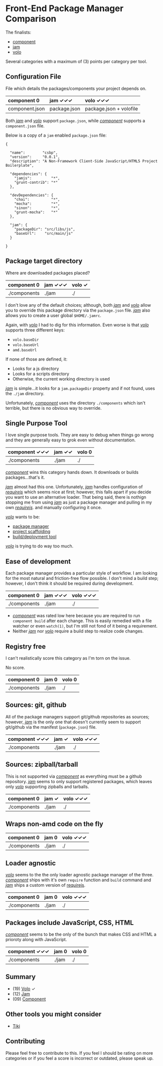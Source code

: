 Front-End Package Manager Comparison
============================================================

The finalists:

-   [component][component]
-   [jam][jam]
-   [volo][volo]

Several categories with a maximum of (3) points per category per tool.


Configuration File
------------------------------------------------------------

File which details the packages/components your project depends on.


 component    0 |  jam       ✓✓✓ |  volo      ✓✓✓
:---------------|:---------------|:---------------
 component.json | package.json   | package.json + volofile


Both *[jam][jam]* and *[volo][volo]* support `package.json`, while
*[component][component]* supports a `component.json` file.

Below is a copy of a `jam` enabled `package.json` file:

    {

      "name":        "csbp",
      "version":     "0.0.1",
      "description": "A Non-Framework Client-Side JavaScript/HTML5 Project Boilerplate",

      "dependencies": {
        "jamjs":         "*",
        "grunt-contrib": "*"
      },

      "devDependencies": {
        "chai":          "*",
        "mocha":         "*",
        "sinon":         "*",
        "grunt-mocha":   "*"
      },

      "jam": {
        "packageDir": "src/libs/js",
        "baseUrl":    "src/main/js"
      }

    }


Package target directory
------------------------------------------------------------

Where are downloaded packages placed?


 component    0 |  jam       ✓✓✓ |  volo        ✓ 
:---------------|:---------------|:---------------
 ./components   | ./jam          | ./       


I don't love any of the default choices; although, both *[jam][jam]* and
*[volo][volo]* allow you to override this package directory via the
`package.json` file. *[jam][jam]* also allows you to create a user global
`$HOME/.jamrc`.

Again, with *[volo][volo]* I had to dig for this information. Even worse
is that *[volo][volo]* supports three different keys:

- `volo.baseDir`
- `volo.baseUrl`
- `amd.baseUrl`

If none of those are defined, it:

-   Looks for a js directory
-   Looks for a scripts directory
-   Otherwise, the current working directory is used

*[jam][jam]* is simple...it looks for a `jam.packageDir` property and if
not found, uses the `./jam` directory.

Unfortunately, *[component][component]* uses the directory `./components`
which isn't terrible, but there is no obvious way to override.


Single Purpose Tool
------------------------------------------------------------

I love single purpose tools. They are easy to debug when things go wrong
and they are generally easy to grok even without documentation.


 component  ✓✓✓ |  jam        ✓✓ |  volo        0
:---------------|:---------------|:---------------
 ./components   | ./jam          | ./       


*[component][component]* wins this category hands down. It downloads or
builds packages...that's it.

*[jam][jam]* almost had this one. Unfortunately, *[jam][jam]* handles
configuration of *[requirejs][requirejs]* which seems nice at first;
however, this falls apart if you decide you want to use an alternative
loader. That being said, there is nothign stopping me from using *[jam][jam]*
as just a package manager and pulling in my own *[requirejs][requirejs]*.
and manually configuring it once.


*[volo][volo]* wants to be:

-   [package manager](https://github.com/volojs/volo/blob/master/commands/add/doc.md)
-   [project scaffolding](https://github.com/volojs/volo/blob/master/commands/create/doc.md)
-   [build/deployment tool](https://github.com/volojs/volo/wiki/Creating-a-volofile)

*[volo][volo]* is trying to do way too much.


Ease of development
------------------------------------------------------------

Each package manager provides a particular style of workflow. I am
looking for the most natural and friction-free flow possible. I don't
mind a build step; however, I don't think it should be required during
development.

 component    0 |  jam       ✓✓✓ |  volo      ✓✓✓
:---------------|:---------------|:---------------
 ./components   | ./jam          | ./       


-   *[component][component]* was rated low here because you are required
    to run `component build` after each change. This is easily remedied
    with a file watcher or even `watch(1)`, but I'm still not fond of it
    being a requirement.
-   Neither *[jam][jam]* nor *[volo][volo]* require a build step to
    realize code changes.


Registry free
------------------------------------------------------------

I can't realistically score this category as I'm torn on the issue.

No score.


 component    0 |  jam         0 |  volo        0
:---------------|:---------------|:---------------
 ./components   | ./jam          | ./       


Sources: git, github
------------------------------------------------------------

All of the package managers support git/github repositories as sources;
however, *[jam][jam]* is the only one that doesn't currently seem to
support git/github via the manifest (`package.json`) file.


 component  ✓✓✓ |  jam         ✓ |  volo      ✓✓✓
:---------------|:---------------|:---------------
 ./components   | ./jam          | ./       


Sources: zipball/tarball
------------------------------------------------------------

This is not supported via *[component][component]* as everything must be
a github repository. *[jam][jam]* seems to only support registered
packages, which leaves only *[volo][volo]* supporting zipballs and
tarballs.


 component    0 |  jam         ✓ |  volo      ✓✓✓
:---------------|:---------------|:---------------
 ./components   | ./jam          | ./       


Wraps non-amd code on the fly
------------------------------------------------------------

 component    0 |  jam         0 |  volo      ✓✓✓
:---------------|:---------------|:---------------
 ./components   | ./jam          | ./       


Loader agnostic
------------------------------------------------------------

*[volo][volo]* seems to the the only loader agnostic package manager of
the three. *[component][component]* ships with it's own `require`
function and `build` command and *[jam][jam]* ships a custom version of
[requirejs][requirejs].


 component    0 |  jam         0 |  volo      ✓✓✓
:---------------|:---------------|:---------------
 ./components   | ./jam          | ./       


Packages include JavaScript, CSS, HTML
------------------------------------------------------------

*[component][component]* seems to be the only of the bunch that makes
CSS and HTML a prioroty along with JavaScript.


 component  ✓✓✓ |  jam         0 |  volo        0
:---------------|:---------------|:---------------
 ./components   | ./jam          | ./       


Summary
------------------------------------------------------------

-   (19) [Volo][volo] ✓
-   (12) [Jam][jam]
-   (09) [Component][component]


Other tools you might consider
------------------------------------------------------------

-   [Tiki](http://sirtiki.com)


Contributing
------------------------------------------------------------

Please feel free to contribute to this. If you feel I should be rating
on more categories or if you feel a score is incorrect or outdated,
please speak up.







[component]: https://github.com/component/component
[jam]:       http://jamjs.org
[volo]:      http://volojs.org
[requirejs]: http://requirejs.org/
